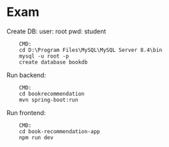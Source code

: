 # Exam

Create DB:
        user: root
        pwd: student

        CMD:
        cd D:\Program Files\MySQL\MySQL Server 8.4\bin
        mysql -u root -p
        create database bookdb

Run backend:

        CMD:
        cd bookrecommendation
        mvn spring-boot:run

Run frontend:

        CMD:
        cd book-recommendation-app
        npm run dev
